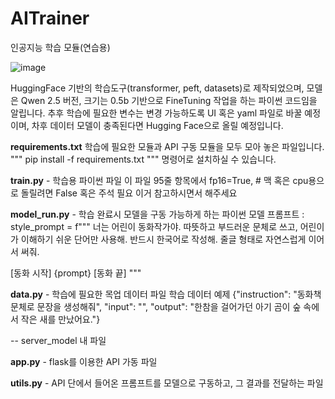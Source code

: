 # AITrainer
인공지능 학습 모듈(연습용)

![image](https://github.com/user-attachments/assets/2501d559-aada-431b-995e-48c11372ce9d)

HuggingFace 기반의 학습도구(transformer, peft, datasets)로 제작되었으며, 모델은 Qwen 2.5 버전, 크기는 0.5b 기반으로 FineTuning 작업을 하는 파이썬 코드임을 알립니다.
추후 학습에 필요한 변수는 변경 가능하도록 UI 혹은 yaml 파일로 바꿀 예정이며, 차후 데이터 모델이 충족된다면 Hugging Face으로 올릴 예정입니다.

**requirements.txt**
학습에 필요한 모듈과 API 구동 모듈을 모두 모아 놓은 파일입니다.
"""
pip install -f requirements.txt
"""
명령어로 설치하실 수 있습니다.

**train.py** - 학습용 파이썬 파일 
이 파일 95줄 항목에서
fp16=True,  # 맥 혹은 cpu용으로 돌릴려면 False 혹은 주석 필요
이거 참고하시면서 해주세요

**model_run.py** - 학습 완료시 모델을 구동 가능하게 하는 파이썬 모델
프롬프트 : 
style_prompt = f"""
너는 어린이 동화작가야.
따뜻하고 부드러운 문체로 쓰고, 어린이가 이해하기 쉬운 단어만 사용해.
반드시 한국어로 작성해.
줄글 형태로 자연스럽게 이어서 써줘.

[동화 시작]
{prompt}
[동화 끝]
"""

**data.py** - 학습에 필요한 목업 데이터 파일 
학습 데이터 예제
{"instruction": "동화책 문체로 문장을 생성해줘", "input": "", "output": "한참을 걸어가던 아기 곰이 숲 속에서 작은 새를 만났어요."}


-- server_model 내 파일

**app.py** - flask를 이용한 API 가동 파일

**utils.py** - API 단에서 들어온 프롬프트를 모델으로 구동하고, 그 결과를 전달하는 파일
